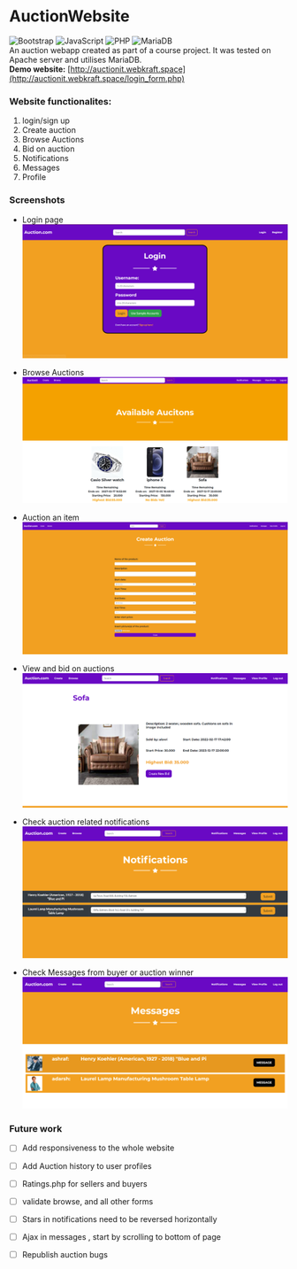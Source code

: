 # AuctionWebsite  
![Bootstrap](https://img.shields.io/badge/bootstrap-%23563D7C.svg?style=for-the-badge&logo=bootstrap&logoColor=white)
![JavaScript](https://img.shields.io/badge/javascript-%23323330.svg?style=for-the-badge&logo=javascript&logoColor=%23F7DF1E)
![PHP](https://img.shields.io/badge/php-%23777BB4.svg?style=for-the-badge&logo=php&logoColor=white)
![MariaDB](https://img.shields.io/badge/MariaDB-003545?style=for-the-badge&logo=mariadb&logoColor=white)  
An auction webapp created as part of a course project. It was tested on Apache server and utilises MariaDB. <br>
<b>Demo website:</b> [http://auctionit.webkraft.space](http://auctionit.webkraft.space/login_form.php) 

### Website functionalites:  
1. login/sign up
2. Create auction
3. Browse Auctions
4. Bid on auction
5. Notifications 
6. Messages 
7. Profile 

### Screenshots
- Login page
![Login page](/readmeAssets/login.png)

- Browse Auctions
![browse auctions page](/readmeAssets/browse.png)

- Auction an item
![Create auction page](/readmeAssets/create.png)

- View and bid on auctions
![View page](/readmeAssets/bid.png)

- Check auction related notifications
![Notifications page](/readmeAssets/notificatios.png)

- Check Messages from buyer or auction winner
![Messages page](/readmeAssets/messages.png)

### Future work 
- [ ] Add responsiveness to the whole website <br>
- [ ] Add Auction history to user profiles<br>
- [ ] Ratings.php for sellers and buyers<br>
- [ ] validate browse, and all other forms <br>
- [ ] Stars in notifications need to be reversed horizontally <br>
- [ ] Ajax in messages , start by scrolling to bottom of page <br>
- [ ] Republish auction bugs <br>


